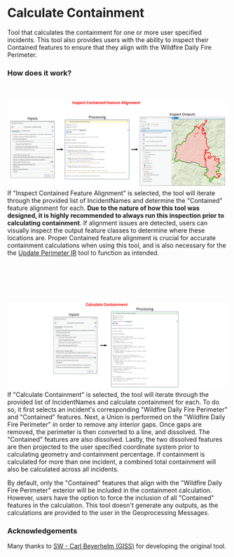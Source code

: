 # Calculate Containment

Tool that calculates the containment for one or more user specified incidents. This tool also provides users with the ability to inspect their Contained features to ensure that they align with the Wildfire Daily Fire Perimeter.

### How does it work?
\
\
![screenshot_CalculateContainment_1.png](/docs/screenshot_CalculateContainment_1.png?raw=true)
\
If "Inspect Contained Feature Alignment" is selected, the tool will iterate through the provided list of IncidentNames and determine the "Contained" feature alignment for each. **Due to the nature of how this tool was designed, it is highly recommended to always run this inspection prior to calculating containment**. If alignment issues are detected, users can visually inspect the output feature classes to determine where these locations are. Proper Contained feature alignment is crucial for accurate containment calculations when using this tool, and is also necessary for the the [Update Perimeter IR](README_UpdatePerimeterIR.md) tool to function as intended.
\
\
\
\
\
\
\
![screenshot_CalculateContainment_2.png](/docs/screenshot_CalculateContainment_2.png?raw=true)
\
If "Calculate Containment" is selected, the tool will iterate through the provided list of IncidentNames and calculate containment for each. To do so, it first selects an incident's corresponding "Wildfire Daily Fire Perimeter" and "Contained" features. Next, a Union is performed on the "Wildfire Daily Fire Perimeter" in order to remove any interior gaps. Once gaps are removed, the perimeter is then converted to a line, and dissolved. The "Contained" features are also dissolved. Lastly, the two dissolved features are then projected to the user specified coordinate system prior to calculating geometry and containment percentage. If containment is calculated for more than one incident, a combined total containment will also be calculated across all incidents.

By default, only the "Contained" features that align with the "Wildfire Daily Fire Perimeter" exterior will be included in the containment calculation. However, users have the option to force the inclusion of all "Contained" features in the calculation. This tool doesn't generate any outputs, as the calculations are provided to the user in the Geoprocessing Messages.

### Acknowledgements

Many thanks to [SW - Carl Beyerhelm (GISS)](https://community.esri.com/migrated-users/371529) for developing the original tool.
